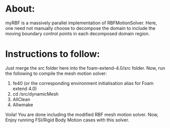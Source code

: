 # About:

myRBF is a massively parallel implementation of RBFMotionSolver. Here, one need not manually choose to decompose the domain to include the moving boundary control points in each decomposed domain region. 

# Instructions to follow:
Just merge the src folder here into the foam-extend-4.0/src folder. 
Now, run the following to compile the mesh motion solver:
1. fe40 (or the corresponding environment initialisation alias for Foam extend 4.0)
2. cd /src/dynamicMesh
3. AllClean
4. Allwmake

Voila! You are done including the modified RBF mesh motion solver. Now, Enjoy running FSI/Rigid Body Motion cases with this solver.  

